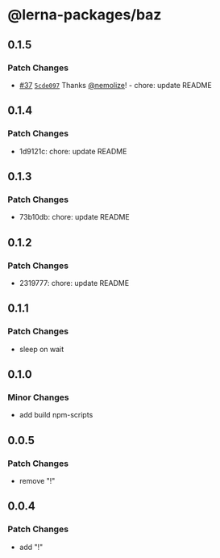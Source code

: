 # @lerna-packages/baz

## 0.1.5

### Patch Changes

- [#37](https://github.com/nemolize/monorepo-npm-packages/pull/37) [`5cde097`](https://github.com/nemolize/monorepo-npm-packages/commit/5cde097c6da50378d51eac8be1b3acedc9e49da8) Thanks [@nemolize](https://github.com/nemolize)! - chore: update README

## 0.1.4

### Patch Changes

- 1d9121c: chore: update README

## 0.1.3

### Patch Changes

- 73b10db: chore: update README

## 0.1.2

### Patch Changes

- 2319777: chore: update README

## 0.1.1

### Patch Changes

- sleep on wait

## 0.1.0

### Minor Changes

- add build npm-scripts

## 0.0.5

### Patch Changes

- remove "!"

## 0.0.4

### Patch Changes

- add "!"
